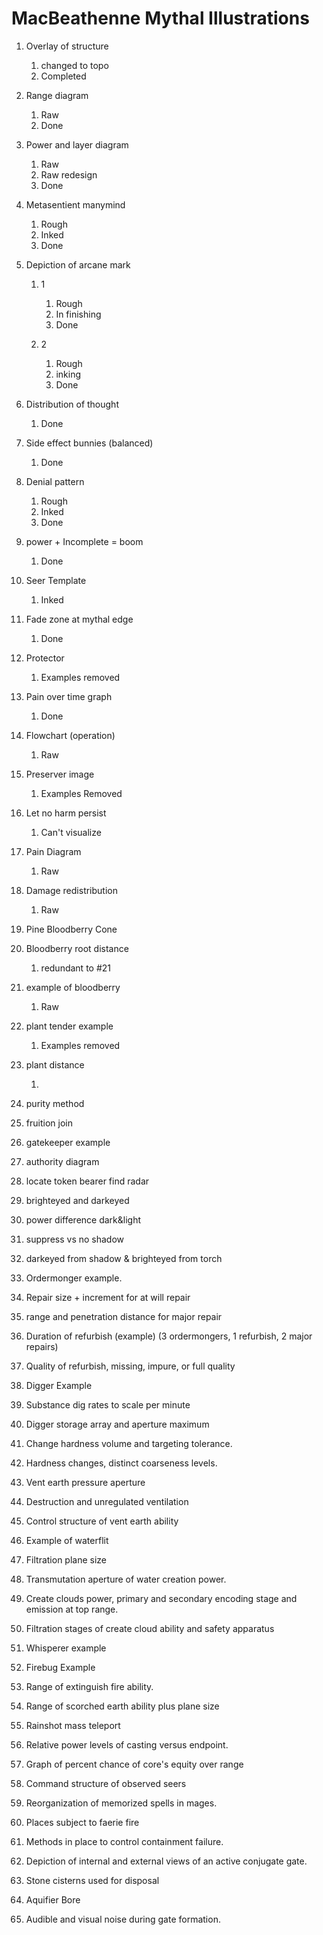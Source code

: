 MacBeathenne Mythal Illustrations
=================================

1.  Overlay of structure

    1.  changed to topo
    2.  Completed

2.  Range diagram

    1.  Raw
    2.  Done

3.  Power and layer diagram

    1.  Raw
    2.  Raw redesign
    3.  Done

4.  Metasentient manymind

    1.  Rough
    2.  Inked
    3.  Done

5.  Depiction of arcane mark

    1.  1

        1.  Rough
        2.  In finishing
        3.  Done

    2.  2

        1.  Rough
        2.  inking
        3.  Done

6.  Distribution of thought

    1.  Done

7.  Side effect bunnies (balanced)

    1.  Done

8.  Denial pattern

    1.  Rough
    2.  Inked
    3.  Done

9.  power + Incomplete = boom

    1.  Done

10. Seer Template

    1.  Inked

11. Fade zone at mythal edge

    1.  Done

12. Protector

    1.  Examples removed

13. Pain over time graph

    1.  Done

14. Flowchart (operation)

    1.  Raw

15. Preserver image

    1.  Examples Removed

16. Let no harm persist

    1.  Can\'t visualize

17. Pain Diagram

    1.  Raw

18. Damage redistribution

    1.  Raw

19. Pine Bloodberry Cone
20. Bloodberry root distance

    1.  redundant to \#21

21. example of bloodberry

    1.  Raw

22. plant tender example

    1.  Examples removed

23. plant distance

    1.  

24. purity method
25. fruition join
26. gatekeeper example
27. authority diagram
28. locate token bearer find radar
29. brighteyed and darkeyed
30. power difference dark&light
31. suppress vs no shadow
32. darkeyed from shadow & brighteyed from torch
33. Ordermonger example.
34. Repair size + increment for at will repair
35. range and penetration distance for major repair
36. Duration of refurbish (example) (3 ordermongers, 1 refurbish, 2 major repairs)
37. Quality of refurbish, missing, impure, or full quality
38. Digger Example
39. Substance dig rates to scale per minute
40. Digger storage array and aperture maximum
41. Change hardness volume and targeting tolerance.
42. Hardness changes, distinct coarseness levels.
43. Vent earth pressure aperture
44. Destruction and unregulated ventilation
45. Control structure of vent earth ability
46. Example of waterflit
47. Filtration plane size
48. Transmutation aperture of water creation power.
49. Create clouds power, primary and secondary encoding stage and emission at top range.
50. Filtration stages of create cloud ability and safety apparatus
51. Whisperer example
52. Firebug Example
53. Range of extinguish fire ability.
54. Range of scorched earth ability plus plane size
55. Rainshot mass teleport
56. Relative power levels of casting versus endpoint.
57. Graph of percent chance of core\'s equity over range
58. Command structure of observed seers
59. Reorganization of memorized spells in mages.
60. Places subject to faerie fire
61. Methods in place to control containment failure.
62. Depiction of internal and external views of an active conjugate gate.
63. Stone cisterns used for disposal
64. Aquifier Bore
65. Audible and visual noise during gate formation.
